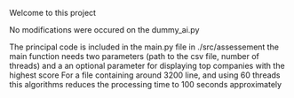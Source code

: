 Welcome to this project


No modifications were occured on the dummy_ai.py 

The principal code is included in the main.py file in ./src/assessement
the main function needs two parameters (path to the csv file, number of threads) and a an optional parameter for displaying top companies with the highest score
For a file containing around 3200 line, and using 60 threads this algorithms reduces the processing time to 100 seconds approximately 
